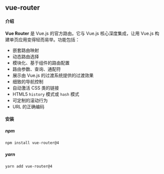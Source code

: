 ## vue-router

#### 介绍

**Vue Router** 是 Vue.js 的官方路由。它与 Vue.js 核心深度集成，让用 Vue.js 构建单页应用变得轻而易举。功能包括：

- 嵌套路由映射
- 动态路由选择
- 模块化、基于组件的路由配置
- 路由参数、查询、通配符
- 展示由 Vue.js 的过渡系统提供的过渡效果
- 细致的导航控制
- 自动激活 CSS 类的链接
- HTML5 `history` 模式或 `hash` 模式
- 可定制的滚动行为
- URL 的正确编码

#### 安装

##### npm

```sh
npm install vue-router@4

```

##### yarn

```sh
yarn add vue-router@4

```
